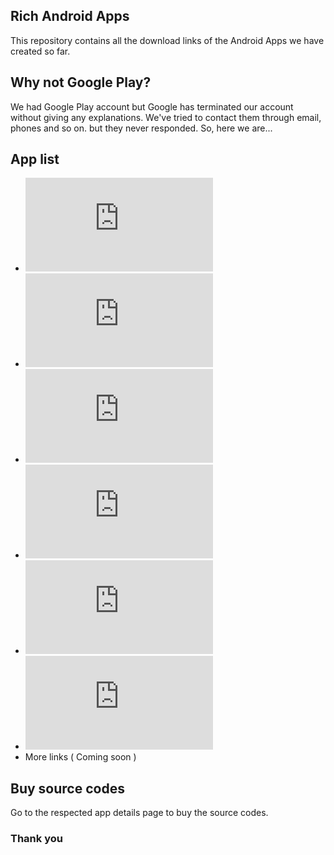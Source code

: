 ## Rich Android Apps
This repository contains all the download links of the Android Apps we have created so far.

## Why not Google Play?
We had Google Play account but Google has terminated our account without giving any explanations. We've tried to contact them through email, phones and so on. but they never responded.
So, here we are...

## App list
* ![Animal Lover](https://github.com/richinfotech/rich_android_apps/animal_lover.md)
* ![Awesome NCTB](https://github.com/richinfotech/rich_android_apps/awesome_nctb.md)
* ![Birds Lover](https://github.com/richinfotech/rich_android_apps/birds_lover.md)
* ![IQQuiz](https://github.com/richinfotech/rich_android_apps/brikkho.md)
* ![Jibanananda Recitation](https://github.com/richinfotech/rich_android_apps/iqquiz.md)
* ![বৃক্ষ](https://github.com/richinfotech/rich_android_apps/jibanananda_kobita.md)
* More links ( Coming soon )

## Buy source codes
Go to the respected app details page to buy the source codes.

### Thank you
